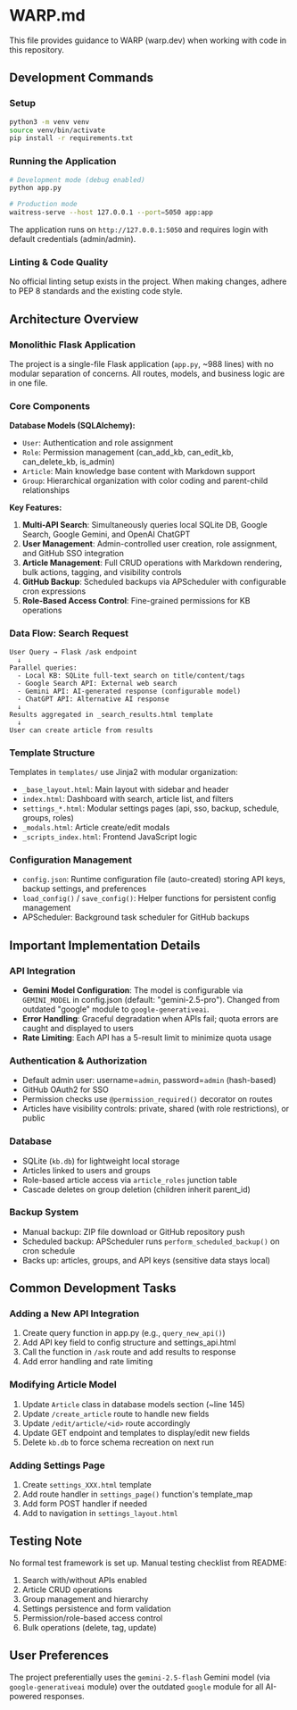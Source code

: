 # WARP.md

This file provides guidance to WARP (warp.dev) when working with code in this repository.

## Development Commands

### Setup
```bash
python3 -m venv venv
source venv/bin/activate
pip install -r requirements.txt
```

### Running the Application
```bash
# Development mode (debug enabled)
python app.py

# Production mode
waitress-serve --host 127.0.0.1 --port=5050 app:app
```

The application runs on `http://127.0.0.1:5050` and requires login with default credentials (admin/admin).

### Linting & Code Quality
No official linting setup exists in the project. When making changes, adhere to PEP 8 standards and the existing code style.

## Architecture Overview

### Monolithic Flask Application
The project is a single-file Flask application (`app.py`, ~988 lines) with no modular separation of concerns. All routes, models, and business logic are in one file.

### Core Components

**Database Models (SQLAlchemy):**
- `User`: Authentication and role assignment
- `Role`: Permission management (can_add_kb, can_edit_kb, can_delete_kb, is_admin)
- `Article`: Main knowledge base content with Markdown support
- `Group`: Hierarchical organization with color coding and parent-child relationships

**Key Features:**
1. **Multi-API Search**: Simultaneously queries local SQLite DB, Google Search, Google Gemini, and OpenAI ChatGPT
2. **User Management**: Admin-controlled user creation, role assignment, and GitHub SSO integration
3. **Article Management**: Full CRUD operations with Markdown rendering, bulk actions, tagging, and visibility controls
4. **GitHub Backup**: Scheduled backups via APScheduler with configurable cron expressions
5. **Role-Based Access Control**: Fine-grained permissions for KB operations

### Data Flow: Search Request
```
User Query → Flask /ask endpoint
  ↓
Parallel queries:
  - Local KB: SQLite full-text search on title/content/tags
  - Google Search API: External web search
  - Gemini API: AI-generated response (configurable model)
  - ChatGPT API: Alternative AI response
  ↓
Results aggregated in _search_results.html template
  ↓
User can create article from results
```

### Template Structure
Templates in `templates/` use Jinja2 with modular organization:
- `_base_layout.html`: Main layout with sidebar and header
- `index.html`: Dashboard with search, article list, and filters
- `settings_*.html`: Modular settings pages (api, sso, backup, schedule, groups, roles)
- `_modals.html`: Article create/edit modals
- `_scripts_index.html`: Frontend JavaScript logic

### Configuration Management
- `config.json`: Runtime configuration file (auto-created) storing API keys, backup settings, and preferences
- `load_config()` / `save_config()`: Helper functions for persistent config management
- APScheduler: Background task scheduler for GitHub backups

## Important Implementation Details

### API Integration
- **Gemini Model Configuration**: The model is configurable via `GEMINI_MODEL` in config.json (default: "gemini-2.5-pro"). Changed from outdated "google" module to `google-generativeai`.
- **Error Handling**: Graceful degradation when APIs fail; quota errors are caught and displayed to users
- **Rate Limiting**: Each API has a 5-result limit to minimize quota usage

### Authentication & Authorization
- Default admin user: username=`admin`, password=`admin` (hash-based)
- GitHub OAuth2 for SSO
- Permission checks use `@permission_required()` decorator on routes
- Articles have visibility controls: private, shared (with role restrictions), or public

### Database
- SQLite (`kb.db`) for lightweight local storage
- Articles linked to users and groups
- Role-based article access via `article_roles` junction table
- Cascade deletes on group deletion (children inherit parent_id)

### Backup System
- Manual backup: ZIP file download or GitHub repository push
- Scheduled backup: APScheduler runs `perform_scheduled_backup()` on cron schedule
- Backs up: articles, groups, and API keys (sensitive data stays local)

## Common Development Tasks

### Adding a New API Integration
1. Create query function in app.py (e.g., `query_new_api()`)
2. Add API key field to config structure and settings_api.html
3. Call the function in `/ask` route and add results to response
4. Add error handling and rate limiting

### Modifying Article Model
1. Update `Article` class in database models section (~line 145)
2. Update `/create_article` route to handle new fields
3. Update `/edit/article/<id>` route accordingly
4. Update GET endpoint and templates to display/edit new fields
5. Delete `kb.db` to force schema recreation on next run

### Adding Settings Page
1. Create `settings_XXX.html` template
2. Add route handler in `settings_page()` function's template_map
3. Add form POST handler if needed
4. Add to navigation in `settings_layout.html`

## Testing Note

No formal test framework is set up. Manual testing checklist from README:
1. Search with/without APIs enabled
2. Article CRUD operations
3. Group management and hierarchy
4. Settings persistence and form validation
5. Permission/role-based access control
6. Bulk operations (delete, tag, update)

## User Preferences

The project preferentially uses the `gemini-2.5-flash` Gemini model (via `google-generativeai` module) over the outdated `google` module for all AI-powered responses.
